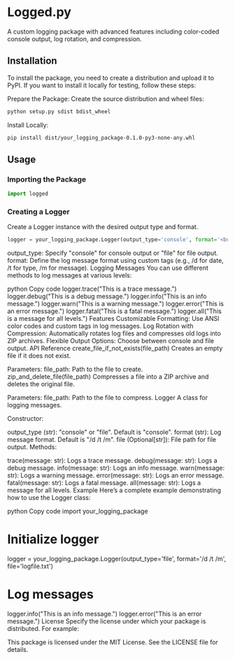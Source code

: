 # Logged.py
A custom logging package with advanced features including color-coded console output, log rotation, and compression.

## Installation
To install the package, you need to create a distribution and upload it to PyPI. If you want to install it locally for testing, follow these steps:

Prepare the Package: Create the source distribution and wheel files:

```bash
python setup.py sdist bdist_wheel
```
Install Locally:

```bash
pip install dist/your_logging_package-0.1.0-py3-none-any.whl
```
## Usage
### Importing the Package
```python
import logged
```

### Creating a Logger
Create a Logger instance with the desired output type and format.

```python
logger = your_logging_package.Logger(output_type='console', format='<bold><gray>/d</gray> <type>/t</type></bold>       /m')
```
output_type: Specify "console" for console output or "file" for file output.
format: Define the log message format using custom tags (e.g., /d for date, /t for type, /m for message).
Logging Messages
You can use different methods to log messages at various levels:

python
Copy code
logger.trace("This is a trace message.")
logger.debug("This is a debug message.")
logger.info("This is an info message.")
logger.warn("This is a warning message.")
logger.error("This is an error message.")
logger.fatal("This is a fatal message.")
logger.all("This is a message for all levels.")
Features
Customizable Formatting: Use ANSI color codes and custom tags in log messages.
Log Rotation with Compression: Automatically rotates log files and compresses old logs into ZIP archives.
Flexible Output Options: Choose between console and file output.
API Reference
create_file_if_not_exists(file_path)
Creates an empty file if it does not exist.

Parameters:
file_path: Path to the file to create.
zip_and_delete_file(file_path)
Compresses a file into a ZIP archive and deletes the original file.

Parameters:
file_path: Path to the file to compress.
Logger
A class for logging messages.

Constructor:

output_type (str): "console" or "file". Default is "console".
format (str): Log message format. Default is "<bold><gray>/d</gray> <type>/t</type></bold> /m".
file (Optional[str]): File path for file output.
Methods:

trace(message: str): Logs a trace message.
debug(message: str): Logs a debug message.
info(message: str): Logs an info message.
warn(message: str): Logs a warning message.
error(message: str): Logs an error message.
fatal(message: str): Logs a fatal message.
all(message: str): Logs a message for all levels.
Example
Here’s a complete example demonstrating how to use the Logger class:

python
Copy code
import your_logging_package

# Initialize logger
logger = your_logging_package.Logger(output_type='file', format='<bold><gray>/d</gray> <type>/t</type></bold>       /m', file='logfile.txt')

# Log messages
logger.info("This is an info message.")
logger.error("This is an error message.")
License
Specify the license under which your package is distributed. For example:

This package is licensed under the MIT License. See the LICENSE file for details.
